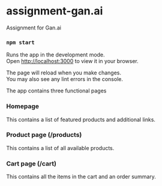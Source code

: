 # assignment-gan.ai

Assignment for Gan.ai

### `npm start`

Runs the app in the development mode.\
Open [http://localhost:3000](http://localhost:3000) to view it in your browser.

The page will reload when you make changes.\
You may also see any lint errors in the console.

The app contains three functional pages

### Homepage

This contains a list of featured products and additional links.

### Product page (/products)

This contains a list of all available products.

### Cart page (/cart)

This contains all the items in the cart and an order summary.

